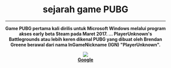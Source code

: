 <!DOCTYPE html>
 
<html> 
<head>
<title>Mung Na</title> 
</head> 

<body> 
<center>
<h1>sejarah game PUBG</h1>
<hr> 
<p>  <b>Game PUBG pertama kali dirilis untuk Microsoft Windows melalui program akses early beta Steam pada Maret 2017. ... PlayerUnknown's Battlegrounds atau lebih keren dikenal PUBG yang dibuat oleh Brendan Greene berawal dari nama InGameNickname (IGN) "PlayerUnknown".
</center>
<center> 
<img src="https://cdn0-production-images-kly.akamaized.net/pXQ0cQX1p_BmxfTgFWje9uyXXzY=/750x416/smart/filters:quality(75):strip_icc():format(jpeg)/kly-media-production/medias/2535148/original/021249600_1544778391-PUBG_Mobile.jpg
alt="foto">
</center> 
<center> 
<a href="https://www.google.com">Google</a>
</center> 
</body> 

</html>
